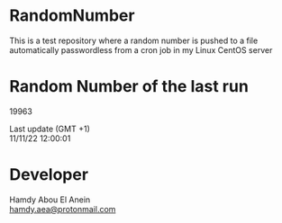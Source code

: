 # RandomNumber    
This is a test repository where a random number is pushed to a file automatically passwordless from a cron job in my Linux CentOS server    
# Random Number of the last run   
19963
      
Last update (GMT +1)    
11/11/22 12:00:01
# Developer    
Hamdy Abou El Anein   
hamdy.aea@protonmail.com
